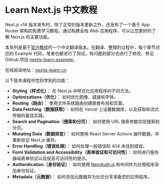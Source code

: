 # Learn Next.js 中文教程

Next.js v14 版本发布时，除了正常的版本更新之外，还发布了一个基于 App Router 架构的免费学习教程，通过构建全栈 Web 应用程序，可以让您更好的了解 Next.js 的主要功能。

本系列是基于[官方教程](https://nextjs.org/learn)的一个中文翻译版本。在翻译、整理的过程中，每个章节对应的 Example 代码，笔者也都进行了测试，有问题的部分也进行了修改，参见 Github 项目 [nextjs-learn-example](https://github.com/qufei1993/nextjs-learn-example)。

在线阅读地址：[nextjs-learn-cn](https://nextjs-learn-5443q3cat-qufei1993.vercel.app/)

以下是本课程中您将学到的功能：

* **Styling（样式化）**： 在 Next.js 中样式化应用程序的不同方法。
* **Optimizations（优化）**： 如何优化图像、链接和字体。
* **Routing（路由）**： 使用文件系统路由创建嵌套布局和页面。
* **Data Fetching（数据获取）**： 如何在 Vercel 上设置数据库，以及获取和流式传输的最佳实践。
* **Search and Pagination（搜索和分页）**： 如何使用 URL 搜索参数实现搜索和分页。
* **Mutating Data（数据突变）**： 如何使用 React Server Actions 操作数据，并重新验证 Next.js 缓存。
* **Error Handling（错误处理）**： 如何处理一般错误和 404 未找到错误。
* **Form Validation and Accessibility（表单验证和可访问性）**： 如何进行服务器端表单验证以及提高可访问性的提示。
* **Authentication（身份验证）**： 如何使用 [NextAuth.js](https://next-auth.js.org/) 和中间件为应用程序添加身份验证。
* **Metadata（元数据）**： 如何添加元数据并为社交分享准备您的应用程序。
